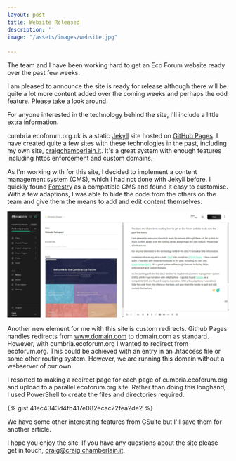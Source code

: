 ```yaml
---
layout: post
title: Website Released
description: ''
image: "/assets/images/website.jpg"

---
```

The team and I have been working hard to get an Eco Forum website ready over the past few weeks.

I am pleased to announce the site is ready for release although there will be quite a lot more content added over the coming weeks and perhaps the odd feature.  Please take a look around.

For anyone interested in the technology behind the site, I'll include a little extra information.

cumbria.ecoforum.org.uk is a static [Jekyll](https://jekyllrb.com/) site hosted on [GitHub Pages](https://pages.github.com/).  I have created quite a few sites with these technologies in the past, including my own site, [craigchamberlain.it](https://craigchamberlain.it).  It's a great system with enough features including https enforcement and custom domains.

As I'm working with for this site, I decided to implement a content management system (CMS), which I had not done with Jekyll before.  I quickly found [Forestry](https://forestry.io/) as a compatible CMS and found it easy to customise.  With a few adaptions, I was able to hide the code from the others on the team and give them the means to add and edit content themselves.

![](/assets/images/forestry.jpg)

Another new element for me with this site is custom redirects.  Github Pages handles redirects from www.domain.com to domain.com as standard.  However, with cumbria.ecoforum.org I wanted to redirect from ecoforum.org.  This could be achieved with an entry in an .htaccess file or some other routing system.  However, we are running this domain without a webserver of our own.

I resorted to making a redirect page for each page of cumbria.ecoforum.org and upload to a parallel ecoforum.org site.  Rather than doing this longhand, I used PowerShell to create the files and directories required.

{% gist 41ec4343d4fb417e082ecac72fea2de2 %}

We have some other interesting features from GSuite but I'll save them for another article.

I hope you enjoy the site.  If you have any questions about the site please get in touch, [craig@craig.chamberlain.it](mailto://craig@craig.chamberlain.it).